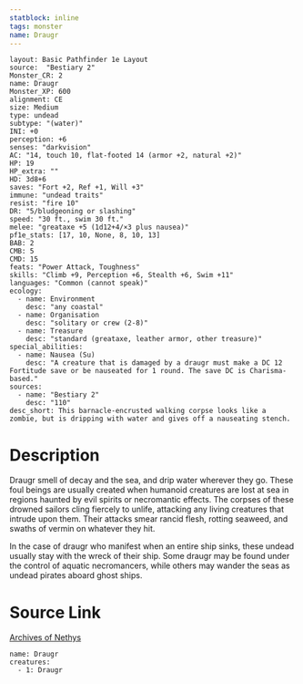 ```yaml
---
statblock: inline
tags: monster
name: Draugr
---
```

```statblock
layout: Basic Pathfinder 1e Layout
source:  "Bestiary 2"
Monster_CR: 2
name: Draugr
Monster_XP: 600
alignment: CE
size: Medium
type: undead
subtype: "(water)"
INI: +0
perception: +6
senses: "darkvision"
AC: "14, touch 10, flat-footed 14 (armor +2, natural +2)"
HP: 19
HP_extra: ""
HD: 3d8+6
saves: "Fort +2, Ref +1, Will +3"
immune: "undead traits"
resist: "fire 10"
DR: "5/bludgeoning or slashing"
speed: "30 ft., swim 30 ft."
melee: "greataxe +5 (1d12+4/×3 plus nausea)"
pf1e_stats: [17, 10, None, 8, 10, 13]
BAB: 2
CMB: 5
CMD: 15
feats: "Power Attack, Toughness"
skills: "Climb +9, Perception +6, Stealth +6, Swim +11"
languages: "Common (cannot speak)"
ecology:
  - name: Environment
    desc: "any coastal"
  - name: Organisation
    desc: "solitary or crew (2-8)"
  - name: Treasure
    desc: "standard (greataxe, leather armor, other treasure)"
special_abilities:
  - name: Nausea (Su)
    desc: "A creature that is damaged by a draugr must make a DC 12 Fortitude save or be nauseated for 1 round. The save DC is Charisma-based."
sources:
  - name: "Bestiary 2"
    desc: "110"
desc_short: This barnacle-encrusted walking corpse looks like a zombie, but is dripping with water and gives off a nauseating stench. 
```
# Description
Draugr smell of decay and the sea, and drip water wherever they go. These foul beings are usually created when humanoid creatures are lost at sea in regions haunted by evil spirits or necromantic effects. The corpses of these drowned sailors cling fiercely to unlife, attacking any living creatures that intrude upon them. Their attacks smear rancid flesh, rotting seaweed, and swaths of vermin on whatever they hit. 

In the case of draugr who manifest when an entire ship sinks, these undead usually stay with the wreck of their ship. Some draugr may be found under the control of aquatic necromancers, while others may wander the seas as undead pirates aboard ghost ships.
# Source Link
[Archives of Nethys](https://aonprd.com/MonsterDisplay.aspx?ItemName=Draugr)
```encounter-table
name: Draugr
creatures:
  - 1: Draugr
```
